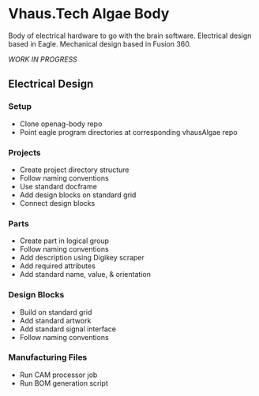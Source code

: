 # Vhaus.Tech Algae Body
Body of electrical hardware to go with the brain software.
Electrical design based in Eagle. Mechanical design based in Fusion 360.

*WORK IN PROGRESS*

## Electrical Design
### Setup
- Clone openag-body repo
- Point eagle program directories at corresponding vhausAlgae repo

### Projects
- Create project directory structure
- Follow naming conventions
- Use standard docframe
- Add design blocks on standard grid
- Connect design blocks

### Parts
- Create part in logical group
- Follow naming conventions
- Add description using Digikey scraper
- Add required attributes
- Add standard name, value, & orientation

### Design Blocks
- Build on standard grid
- Add standard artwork
- Add standard signal interface
- Follow naming conventions

### Manufacturing Files
- Run CAM processor job
- Run BOM generation script
